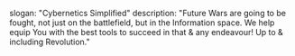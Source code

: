 slogan: "Cybernetics Simplified"
description: "Future Wars are going to be fought, not just on the battlefield, but in the Information space. We help equip You with the best tools to succeed in that & any endeavour! Up to & including Revolution."
